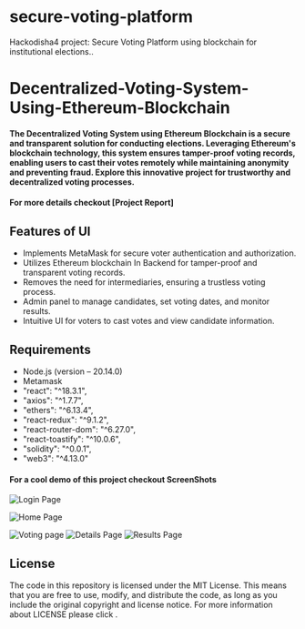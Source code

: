 # secure-voting-platform
Hackodisha4 project: Secure Voting Platform using blockchain for institutional elections..
# Decentralized-Voting-System-Using-Ethereum-Blockchain

#### The Decentralized Voting System using Ethereum Blockchain is a secure and transparent solution for conducting elections. Leveraging Ethereum's blockchain technology, this system ensures tamper-proof voting records, enabling users to cast their votes remotely while maintaining anonymity and preventing fraud. Explore this innovative project for trustworthy and decentralized voting processes.

#### For more details checkout [Project Report]

## Features of UI

- Implements MetaMask for secure voter authentication and authorization.
- Utilizes Ethereum blockchain In Backend for tamper-proof and transparent voting records.
- Removes the need for intermediaries, ensuring a trustless voting process.
- Admin panel to manage candidates, set voting dates, and monitor results.
- Intuitive UI for voters to cast votes and view candidate information.

## Requirements

- Node.js (version – 20.14.0)
- Metamask
- "react": "^18.3.1",
- "axios": "^1.7.7",
- "ethers": "^6.13.4",
- "react-redux": "^9.1.2",
- "react-router-dom": "^6.27.0",
- "react-toastify": "^10.0.6",
- "solidity": "^0.0.1",
- "web3": "^4.13.0"
#### For a cool demo of this  project checkout ScreenShots
![Login Page](../secure-voting-platform/src/assets/Screenshot%202024-10-20%20102104.png)

![Home Page](../secure-voting-platform/src/assets/Screenshot%202024-10-20%20102131.png)

![Voting page](../secure-voting-platform/src/assets/Screenshot%202024-10-20%20102147.png)
![Details Page](../secure-voting-platform/src/assets/Screenshot%202024-10-20%20102221.png)
![Results Page](../secure-voting-platform/src/assets/Screenshot%202024-10-20%20102207.png)


## License

The code in this repository is licensed under the MIT License. This means that you are free to use, modify, and distribute the code, as long as you include the original copyright and license notice. For more information about LICENSE please click .
